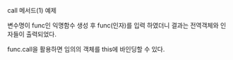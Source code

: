 call 메서드(1) 예제

변수명이 func인 익명함수 생성 후
func(인자)를 입력 하였더니 결과는
전역객체와 인자들이 출력되었다.

func.call을 활용하면 임의의 객체를 this에 바인딩할 수 있다.
